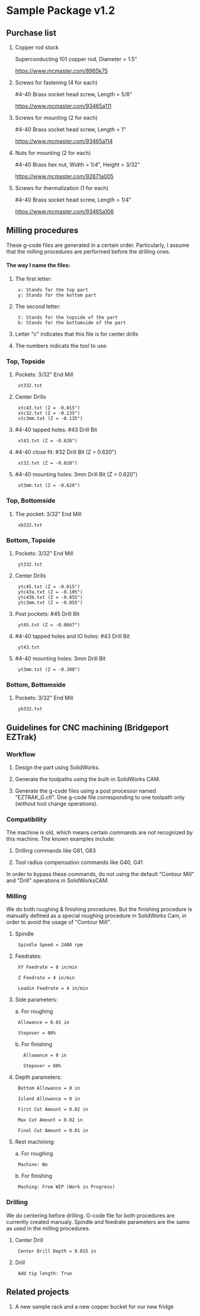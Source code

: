 # Sample Package v1.2

## Purchase list

1. Copper rod stock

    Superconducting 101 copper rod, Diameter = 1.5"

    https://www.mcmaster.com/8965k75

2. Screws for fastening (4 for each)

    #4-40 Brass socket head screw, Length = 5/8"

    https://www.mcmaster.com/93465a111

3. Screws for mounting (2 for each)

    #4-40 Brass socket head screw, Length = 1"

    https://www.mcmaster.com/93465a114

4. Nuts for mounting (2 for each)

    #4-40 Brass hex nut, Width = 1/4", Height = 3/32"

    https://www.mcmaster.com/92671a005

5. Screws for thermalization (1 for each)

    #4-40 Brass socket head screw, Length = 1/4"

    https://www.mcmaster.com/93465a106
    
## Milling procedures

These g-code files are generated in a certain order. Particularly, I assume that the milling procedures are performed before the drilling ones.

#### The way I name the files:

1. The first letter:

        x: Stands for the top part
        y: Stands for the bottom part
        
2. The second letter:

        t: Stands for the topside of the part
        b: Stands for the bottomside of the part
        
3. Letter "c" indicates that this file is for center drills

4. The numbers indicats the tool to use.

### Top, Topside

1. Pockets: 3/32" End Mill

        xt332.txt

2. Center Drills

        xtc43.txt (Z = -0.015")
        xtc32.txt (Z = -0.135")
        xtc3mm.txt (Z = -0.135")
        
3. #4-40 tapped holes: #43 Drill Bit

        xt43.txt (Z = -0.620")

4. #4-40 close fit: #32 Drill Bit (Z = 0.620")

        xt32.txt (Z = -0.620")

5. #4-40 mounting holes: 3mm Drill Bit (Z = 0.620")

        xt3mm.txt (Z = -0.620")
          
### Top, Bottomside

1. The pocket: 3/32" End Mill

        xb332.txt
        
### Bottom, Topside

1. Pockets: 3/32" End Mill

        yt332.txt

1. Center Drills

        ytc45.txt (Z = -0.015")
        ytc43a.txt (Z = -0.105")
        ytc43b.txt (Z = -0.055")
        ytc3mm.txt (Z = -0.055")

2. Post pockets: #45 Drill Bit

        yt45.txt (Z = -0.0667")
        
3. #4-40 tapped holes and IO holes: #43 Drill Bit

        yt43.txt
        
4. #4-40 mounting holes: 3mm Drill Bit

        yt3mm.txt (Z = -0.300")
        

        
### Bottom, Bottomside

1. Pockets: 3/32" End Mill

        yb332.txt

## Guidelines for CNC machining (Bridgeport EZTrak)

### Workflow
    
1. Design the part using SolidWorks.

2. Generate the toolpaths using the built-in SolidWorks CAM.

3. Generate the g-code files using a post processor named "EZTRAK_G.ctl". One g-code file corresponding to one toolpath only (without tool change operations).

### Compatibility

The machine is old, which means certain commands are not recognized by this machine. The known examples include:
  
1. Drilling commands like G81, G83

2. Tool radius compensation commands like G40, G41

In order to bypass these commands, do not using the default "Contour Mill" and "Drill" operations in SolidWorksCAM.

### Milling

We do both roughing & finishing procedures. But the finishing procedure is manually defined as a special roughing procedure in SolidWorks Cam, in order to avoid the usage of "Contour Mill".

1. Spindle

        Spindle Speed = 2400 rpm

2. Feedrates:

        XY Feedrate = 8 in/min
    
        Z Feedrate = 4 in/min
        
        Leadin Feedrate = 4 in/min
    
3. Side parameters:

    a. For roughing
    
        Allowance = 0.01 in
        
        Stepover = 80%
      
    b. For finishing
    
          Allowance = 0 in
        
          Stepover = 80%
      
4. Depth parameters:

        Bottom Allowance = 0 in
    
        Island Allowance = 0 in
    
        First Cut Amount = 0.02 in
    
        Max Cut Amount = 0.02 in
    
        Final Cut Amount = 0.01 in
        
5. Rest machining:

    a. For roughing
    
        Machine: No
        
    b. For finishing
    
        Maching: From WIP (Work in Progress)
        
### Drilling

We do centering before drilling. G-code file for both procedures are currently created manualy. Spindle and feedrate parameters are the same as used in the milling procedures.

1. Center Drill

        Center Drill Depth = 0.015 in

2. Drill

        Add tip length: True

## Related projects

1. A new sample rack and a new copper bucket for our new fridge
